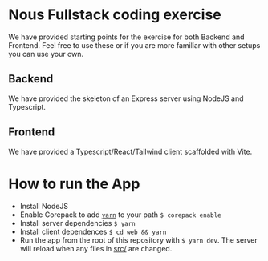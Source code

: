 # Nous Fullstack coding exercise

We have provided starting points for the exercise for both Backend and Frontend. Feel free to use these or if you are more familiar with other setups you can use your own.

## Backend

We have provided the skeleton of an Express server using NodeJS and Typescript.

## Frontend

We have provided a Typescript/React/Tailwind client scaffolded with Vite.

# How to run the App

- Install NodeJS
- Enable Corepack to add [`yarn`](https://yarnpkg.com/getting-started/install) to your path `$ corepack enable`
- Install server dependencies `$ yarn`
- Install client dependences `$ cd web && yarn`
- Run the app from the root of this repository with `$ yarn dev`. The server will reload when any files in [src/](src/) are changed.

